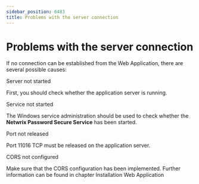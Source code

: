 ```yaml
---
sidebar_position: 6483
title: Problems with the server connection
---
```


# Problems with the server connection

If no connection can be established from the Web Application, there are several possible causes:

Server not started

First, you should check whether the application server is running.

Service not started

The Windows service administration should be used to check whether the **Netwrix Password Secure Service** has been started.

Port not released

Port 11016 TCP must be released on the application server.

CORS not configured

Make sure that the CORS configuration has been implemented. Further information can be found in chapter Installation Web Application